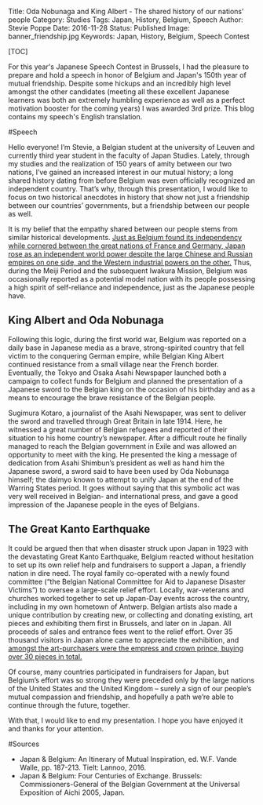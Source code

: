 Title: Oda Nobunaga and King Albert - The shared history of our nations’ people
Category: Studies
Tags: Japan, History, Belgium, Speech
Author: Stevie Poppe
Date: 2016-11-28
Status: Published
Image: banner_friendship.jpg
Keywords: Japan, History, Belgium, Speech Contest

[TOC]

<!-- PELICAN_BEGIN_SUMMARY --> 

For this year's Japanese Speech Contest in Brussels, I had the pleasure to prepare and hold a speech in honor of Belgium and Japan's 150th year of mutual friendship. Despite some hickups and an incredibly high level amongst the other candidates (meeting all these excellent Japanese learners was both an extremely humbling experience as well as a perfect motivation booster for the coming years) I was awarded 3rd prize. This blog contains my speech's English translation.

<!-- PELICAN_END_SUMMARY --> 

#Speech

Hello everyone! I’m Stevie, a Belgian student at the university of Leuven and currently third year student in the faculty of Japan Studies. Lately, through my studies and the realization of 150 years of amity between our two nations, I’ve gained an increased interest in our mutual history; a long shared history dating from before Belgium was even officially recognized an independent country. That’s why, through this presentation, I would like to focus on two historical anecdotes in history that show not just a friendship between our countries’ governments, but a friendship between our people as well. 

It is my belief that the empathy shared between our people stems from similar historical developments. [Just as Belgium found its independency while cornered between the great nations of France and Germany, Japan rose as an independent world power despite the large Chinese and Russian empires on one side, and the Western industrial powers on the other.](+) Thus, during the Meiji Period and the subsequent Iwakura Mission, Belgium was occasionally reported as a potential model nation with its people possessing a high spirit of self-reliance and independence, just as the Japanese people have. 

## King Albert and Oda Nobunaga 

Following this logic, during the first world war, Belgium was reported on a daily base in Japanese media as a brave, strong-spirited country that fell victim to the conquering German empire, while Belgian King Albert continued resistance from a small village near the French border. Eventually, the Tokyo and Osaka Asahi Newspaper launched both a campaign to collect funds for Belgium and planned the presentation of a Japanese sword to the Belgian king on the occasion of his birthday and as a means to encourage the brave resistance of the Belgian people. 

Sugimura Kotaro, a journalist of the Asahi Newspaper, was sent to deliver the sword and travelled through Great Britain in late 1914. Here, he witnessed a great number of Belgian refugees and reported of their situation to his home country’s newspaper. After a difficult route he finally managed to reach the Belgian government in Exile and was allowed an opportunity to meet with the king. He presented the king a message of dedication from Asahi Shimbun’s president as well as hand him the Japanese sword, a sword said to have been used by Oda Nobunaga himself; the daimyo known to attempt to unify Japan at the end of the Warring States period. It goes without saying that this symbolic act was very well received in Belgian- and international press, and gave a good impression of the Japanese people in the eyes of Belgians.

## The Great Kanto Earthquake

It could be argued then that when disaster struck upon Japan in 1923 with the devastating Great Kanto Earthquake, Belgium reacted without hesitation to set up its own relief help and fundraisers to support a Japan, a friendly nation in dire need. The royal family co-operated with a newly found committee (“the Belgian National Committee for Aid to Japanese Disaster Victims”) to oversee a large-scale relief effort. Locally, war-veterans and churches worked together to set up Japan-Day events across the country, including in my own hometown of Antwerp. Belgian artists also made a unique contribution by creating new, or collecting and donating existing, art pieces and exhibiting them first in Brussels, and later on in Japan. All proceeds of sales and entrance fees went to the relief effort. Over 35 thousand visitors in Japan alone came to appreciate the exhibition, and [amongst the art-purchasers were the empress and crown prince, buying over 30 pieces in total.](+)  

Of course, many countries participated in fundraisers for Japan, but Belgium’s effort was so strong they were preceded only by the large nations of the United States and the United Kingdom – surely a sign of our people’s mutual compassion and friendship, and hopefully a path we’re able to continue through the future, together.

With that, I would like to end my presentation. I hope you have enjoyed it and thanks for your attention.

#Sources

* Japan & Belgium: An Itinerary of Mutual Inspiration, ed. W.F. Vande Walle, pp. 187-213. Tielt: Lannoo, 2016.
* Japan & Belgium: Four Centuries of Exchange. Brussels: Commissioners-General of the Belgian Government at the Universal Exposition of Aichi 2005, Japan.

[^footnote]: The official logo in celebration of 150 years of friendship, courtesy of the [Embassy of Japan in Belgium](http://www.be.emb-japan.go.jp/150jb/jp/index.html).